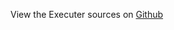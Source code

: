 
<!--
FrozenIsBool False
-->

View the Executer sources on [Github](https://github.com/Ledoux/ShareYourSystem/tree/master/ShareYourSystem/Itemizers/Installer)

